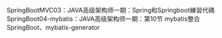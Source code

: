 SpringBootMVC03：JAVA高级架构师一期：Spring和Springboot練習代碼<br>
SpringBoot04-mybatis：JAVA高级架构师一期：第10节 mybatis整合SpringBoot、mybatis-generator
